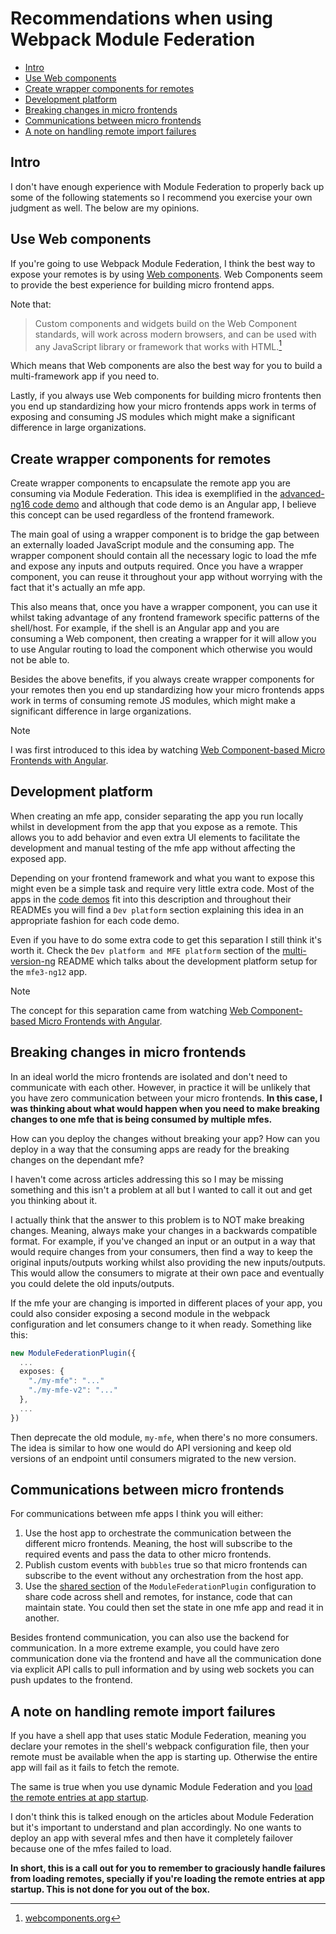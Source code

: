 # Recommendations when using Webpack Module Federation

- [Intro](#intro)
- [Use Web components](#use-web-components)
- [Create wrapper components for remotes](#create-wrapper-components-for-remotes)
- [Development platform](#development-platform)
- [Breaking changes in micro frontends](#breaking-changes-in-micro-frontends)
- [Communications between micro frontends](#communications-between-micro-frontends)
- [A note on handling remote import failures](#a-note-on-handling-remote-import-failures)

## Intro

I don't have enough experience with Module Federation to properly back up some of the following statements so I recommend you exercise your own judgment as well. The below are my opinions.

## Use Web components

If you're going to use Webpack Module Federation, I think the best way to expose your remotes is by using [Web components](https://www.webcomponents.org/introduction). Web Components seem to provide the best experience for building micro frontend apps.

Note that:
> Custom components and widgets build on the Web Component standards, will work across modern browsers, and can be used with any JavaScript library or framework that works with HTML.[^2]
>

[^2]: [webcomponents.org](https://www.webcomponents.org/introduction)

Which means that Web components are also the best way for you to build a multi-framework app if you need to.

Lastly, if you always use Web components for building micro frontents then you end up standardizing how your micro frontends apps work in terms of exposing and consuming JS modules which might make a significant difference in large organizations.

## Create wrapper components for remotes

Create wrapper components to encapsulate the remote app you are consuming via Module Federation. This idea is exemplified in the [advanced-ng16 code demo](/code-demos/advanced-ng16/README.md#how-to-structure-your-micro-frontends) and although that code demo is an Angular app, I believe this concept can be used regardless of the frontend framework.

The main goal of using a wrapper component is to bridge the gap between an externally loaded JavaScript module and the consuming app. The wrapper component should contain all the necessary logic to load the mfe and expose any inputs and outputs required. Once you have a wrapper component, you can reuse it throughout your app without worrying with the fact that it's actually an mfe app.

This also means that, once you have a wrapper component, you can use it whilst taking advantage of any frontend framework specific patterns of the shell/host. For example, if the shell is an Angular app and you are consuming a Web component, then creating a wrapper for it will allow you to use Angular routing to load the component which otherwise you would not be able to.

Besides the above benefits, if you always create wrapper components for your remotes then you end up standardizing how your micro frontends apps work in terms of consuming remote JS modules, which might make a significant difference in large organizations.

> [!NOTE]
>
> I was first introduced to this idea by watching [Web Component-based Micro Frontends with Angular](https://www.youtube.com/watch?v=ee17YczpCpU).
>

## Development platform

When creating an mfe app, consider separating the app you run locally whilst in development from the app that you expose as a remote. This allows you to add behavior and even extra UI elements to facilitate the development and manual testing of the mfe app without affecting the exposed app.

Depending on your frontend framework and what you want to expose this might even be a simple task and require very little extra code. Most of the apps in the [code demos](/README.md#code-demos) fit into this description and throughout their READMEs you will find a `Dev platform` section explaining this idea in an appropriate fashion for each code demo.

Even if you have to do some extra code to get this separation I still think it's worth it. Check the `Dev platform and MFE platform` section of the [multi-version-ng](/code-demos/multi-version-ng/README.md#dev-platform-and-mfe-platform) README which talks about the development platform setup for the `mfe3-ng12` app.

> [!NOTE]
>
> The concept for this separation came from watching [Web Component-based Micro Frontends with Angular](https://www.youtube.com/watch?v=ee17YczpCpU).
>

## Breaking changes in micro frontends

In an ideal world the micro frontends are isolated and don't need to communicate with each other. However, in practice it will be unlikely that you have zero communication between your micro frontends. **In this case, I was thinking about what would happen when you need to make breaking changes to one mfe that is being consumed by multiple mfes.**

How can you deploy the changes without breaking your app? How can you deploy in a way that the consuming apps are ready for the breaking changes on the dependant mfe?

I haven't come across articles addressing this so I may be missing something and this isn't a problem at all but I wanted to call it out and get you thinking about it.

I actually think that the answer to this problem is to NOT make breaking changes. Meaning, always make your changes in a backwards compatible format. For example, if you've changed an input or an output in a way that would require changes from your consumers, then find a way to keep the original inputs/outputs working whilst also providing the new inputs/outputs. This would allow the consumers to migrate at their own pace and eventually you could delete the old inputs/outputs.

If the mfe your are changing is imported in different places of your app, you could also consider exposing a second module in the webpack configuration and let consumers change to it when ready. Something like this:

```ts
new ModuleFederationPlugin({
  ...
  exposes: {
    "./my-mfe": "..."
    "./my-mfe-v2": "..."
  },
  ...
})
```

Then deprecate the old module, `my-mfe`, when there's no more consumers. The idea is similar to how one would do API versioning and keep old versions of an endpoint until consumers migrated to the new version.

## Communications between micro frontends

For communications between mfe apps I think you will either:

1) Use the host app to orchestrate the communication between the different micro frontends. Meaning, the host will subscribe to the required events and pass the data to other micro frontends.
2) Publish custom events with `bubbles` true so that micro frontends can subscribe to the event without any orchestration from the host app.
3) Use the [shared section](/README.md#shared-dependencies) of the `ModuleFederationPlugin` configuration to share code across shell and remotes, for instance, code that can maintain state. You could then set the state in one mfe app and read it in another.

Besides frontend communication, you can also use the backend for communication. In a more extreme example, you could have zero communication done via the frontend and have all the communication done via explicit API calls to pull information and by using web sockets you can push updates to the frontend.

## A note on handling remote import failures

If you have a shell app that uses static Module Federation, meaning you declare your remotes in the shell's webpack configuration file, then your remote must be available when the app is starting up. Otherwise the entire app will fail as it fails to fetch the remote.

The same is true when you use dynamic Module Federation and you [load the remote entries at app startup](/docs/shared.md#improve-resolution-of-shared-dependencies-when-using-dynamic-module-federation).

I don't think this is talked enough on the articles about Module Federation but it's important to understand and plan accordingly. No one wants to deploy an app with several mfes and then have it completely failover because one of the mfes failed to load.

**In short, this is a call out for you to remember to graciously handle failures from loading remotes, specially if you're loading the remote entries at app startup. This is not done for you out of the box.**

